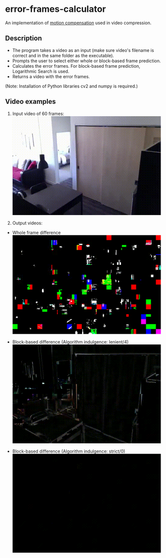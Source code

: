 # error-frames-calculator
An implementation of [motion compensation](https://en.wikipedia.org/wiki/Motion_compensation) used in video compression.

## Description
* The program takes a video as an input (make sure video's filename is correct and in the same folder as the executable).
* Prompts the user to select either whole or block-based frame prediction.
* Calculates the error frames. For block-based frame prediction, Logarithmic Search is used.
* Returns a video with the error frames.

(Note: Installation of Python libraries cv2 and numpy is required.)

## Video examples
1. Input video of 60 frames:  
![](/examples/gifs/exm.gif "Input video")

2. Output videos:
* Whole frame difference  
![](/examples/gifs/wh_err_exm.gif "Whole frame difference")

* Block-based difference (Algorithm indulgence: lenient/4)  
![](/examples/gifs/b_b_err__0.1__exm.gif "Block-based difference (Algorithm indulgence: lenient)")

* Block-based difference (Algorithm indulgence: strict/0)  
![](/examples/gifs/b_b_err__0__exm.gif "Block-based difference (Algorithm indulgence: strict)")
